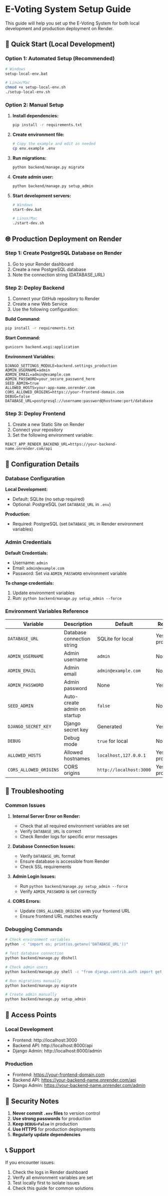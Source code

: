 # E-Voting System Setup Guide

This guide will help you set up the E-Voting System for both local development and production deployment on Render.

## 🚀 Quick Start (Local Development)

### Option 1: Automated Setup (Recommended)
```bash
# Windows
setup-local-env.bat

# Linux/Mac
chmod +x setup-local-env.sh
./setup-local-env.sh
```

### Option 2: Manual Setup
1. **Install dependencies:**
   ```bash
   pip install -r requirements.txt
   ```

2. **Create environment file:**
   ```bash
   # Copy the example and edit as needed
   cp env.example .env
   ```

3. **Run migrations:**
   ```bash
   python backend/manage.py migrate
   ```

4. **Create admin user:**
   ```bash
   python backend/manage.py setup_admin
   ```

5. **Start development servers:**
   ```bash
   # Windows
   start-dev.bat
   
   # Linux/Mac
   ./start-dev.sh
   ```

## 🌐 Production Deployment on Render

### Step 1: Create PostgreSQL Database on Render
1. Go to your Render dashboard
2. Create a new PostgreSQL database
3. Note the connection string (DATABASE_URL)

### Step 2: Deploy Backend
1. Connect your GitHub repository to Render
2. Create a new Web Service
3. Use the following configuration:

**Build Command:**
```bash
pip install -r requirements.txt
```

**Start Command:**
```bash
gunicorn backend.wsgi:application
```

**Environment Variables:**
```
DJANGO_SETTINGS_MODULE=backend.settings_production
ADMIN_USERNAME=admin
ADMIN_EMAIL=admin@example.com
ADMIN_PASSWORD=your_secure_password_here
SEED_ADMIN=true
ALLOWED_HOSTS=your-app-name.onrender.com
CORS_ALLOWED_ORIGINS=https://your-frontend-domain.com
DEBUG=false
DATABASE_URL=postgresql://username:password@hostname:port/database
```

### Step 3: Deploy Frontend
1. Create a new Static Site on Render
2. Connect your repository
3. Set the following environment variable:
```
REACT_APP_RENDER_BACKEND_URL=https://your-backend-name.onrender.com/api
```

## 🔧 Configuration Details

### Database Configuration

**Local Development:**
- Default: SQLite (no setup required)
- Optional: PostgreSQL (set `DATABASE_URL` in `.env`)

**Production:**
- Required: PostgreSQL (set `DATABASE_URL` in Render environment variables)

### Admin Credentials

**Default Credentials:**
- Username: `admin`
- Email: `admin@example.com`
- Password: Set via `ADMIN_PASSWORD` environment variable

**To change credentials:**
1. Update environment variables
2. Run: `python backend/manage.py setup_admin --force`

### Environment Variables Reference

| Variable | Description | Default | Required |
|----------|-------------|---------|----------|
| `DATABASE_URL` | Database connection string | SQLite for local | Yes for production |
| `ADMIN_USERNAME` | Admin username | `admin` | No |
| `ADMIN_EMAIL` | Admin email | `admin@example.com` | No |
| `ADMIN_PASSWORD` | Admin password | None | Yes |
| `SEED_ADMIN` | Auto-create admin on startup | `false` | No |
| `DJANGO_SECRET_KEY` | Django secret key | Generated | Yes |
| `DEBUG` | Debug mode | `true` for local | No |
| `ALLOWED_HOSTS` | Allowed hostnames | `localhost,127.0.0.1` | Yes for production |
| `CORS_ALLOWED_ORIGINS` | CORS origins | `http://localhost:3000` | Yes for production |

## 🐛 Troubleshooting

### Common Issues

1. **Internal Server Error on Render:**
   - Check that all required environment variables are set
   - Verify `DATABASE_URL` is correct
   - Check Render logs for specific error messages

2. **Database Connection Issues:**
   - Verify `DATABASE_URL` format
   - Ensure database is accessible from Render
   - Check SSL requirements

3. **Admin Login Issues:**
   - Run `python backend/manage.py setup_admin --force`
   - Verify `ADMIN_PASSWORD` is set correctly

4. **CORS Errors:**
   - Update `CORS_ALLOWED_ORIGINS` with your frontend URL
   - Ensure frontend URL matches exactly

### Debugging Commands

```bash
# Check environment variables
python -c "import os; print(os.getenv('DATABASE_URL'))"

# Test database connection
python backend/manage.py dbshell

# Check admin users
python backend/manage.py shell -c "from django.contrib.auth import get_user_model; User = get_user_model(); print([u.username for u in User.objects.filter(is_superuser=True)])"

# Run migrations manually
python backend/manage.py migrate

# Create admin manually
python backend/manage.py setup_admin
```

## 📱 Access Points

### Local Development
- Frontend: http://localhost:3000
- Backend API: http://localhost:8000/api
- Django Admin: http://localhost:8000/admin

### Production
- Frontend: https://your-frontend-domain.com
- Backend API: https://your-backend-name.onrender.com/api
- Django Admin: https://your-backend-name.onrender.com/admin

## 🔐 Security Notes

1. **Never commit `.env` files** to version control
2. **Use strong passwords** for production
3. **Keep `DEBUG=False`** in production
4. **Use HTTPS** for production deployments
5. **Regularly update dependencies**

## 📞 Support

If you encounter issues:
1. Check the logs in Render dashboard
2. Verify all environment variables are set
3. Test locally first to isolate issues
4. Check this guide for common solutions
